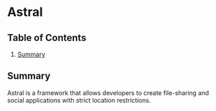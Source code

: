 # Astral

## Table of Contents

1.  [Summary](#summary)  

## Summary

Astral is a framework that allows developers to create file-sharing and social applications with strict location restrictions. 
